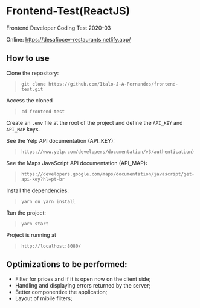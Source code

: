 # Frontend-Test(ReactJS)
Frontend Developer Coding Test 2020-03

Online: https://desafiocev-restaurants.netlify.app/

## How to use

Clone the repository:
> `git clone https://github.com/Italo-J-A-Fernandes/frontend-test.git`

Access the cloned
> `cd frontend-test`

Create an `.env` file at the root of the project and define the `API_KEY` and `API_MAP` keys.

See the Yelp API documentation (API_KEY):
> `https://www.yelp.com/developers/documentation/v3/authentication)`

See the Maps JavaScript API documentation (API_MAP):
> `https://developers.google.com/maps/documentation/javascript/get-api-key?hl=pt-br`

Install the dependencies:
> `yarn ou yarn install`

Run the project:
> `yarn start`

Project is running at
> `http://localhost:8080/`


## Optimizations to be performed:

- Filter for prices and if it is open now on the client side;
- Handling and displaying errors returned by the server;
- Better componentize the application;
- Layout of mibile filters;
